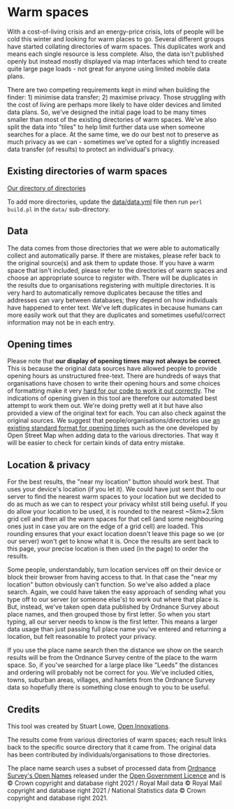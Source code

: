 # Warm spaces

With a cost-of-living crisis and an energy-price crisis, lots of people will be cold this winter and looking for warm places to go. Several different groups have started collating directories of warm spaces. This duplicates work and means each single resource is less complete. Also, the data isn't published openly but instead mostly displayed via map interfaces which tend to create quite large page loads - not great for anyone using limited mobile data plans.

There are two competing requirements kept in mind when building the finder: 1) minimise data transfer; 2) maximise privacy. Those struggling with the cost of living are perhaps more likely to have older devices and limited data plans. So, we've designed the initial page load to be many times smaller than most of the existing directories of warm spaces. We've also split the data into "tiles" to help limit further data use when someone searches for a place. At the same time, we do our best not to preserve as much privacy as we can - sometimes we've opted for a slightly increased data transfer (of results) to protect an individual's privacy.

## Existing directories of warm spaces

[Our directory of directories](https://open-innovations.github.io/warm-spaces/)

To add more directories, update the [data/data.yml](data/data.yml) file then run `perl build.pl` in the `data/` sub-directory.

## Data

The data comes from those directories that we were able to automatically collect and automatically parse. If there are mistakes, please refer back to the original source(s) and ask them to update those. If you have a warm space that isn't included, please refer to the directories of warm spaces and choose an appropriate source to register with. There will be duplicates in the results due to organisations registering with multiple directories. It is very hard to automatically remove duplicates because the titles and addresses can vary between databases; they depend on how individuals have happened to enter text. We've left duplicates in because humans can more easily work out that they are duplicates and sometimes useful/correct information may not be in each entry.

## Opening times

Please note that **our display of opening times may not always be correct**. This is because the original data sources have allowed people to provide opening hours as unstructured free-text. There are hundreds of ways that organisations have chosen to write their opening hours and some choices of formatting make it very [hard for our code to work it out correctly](https://github.com/open-innovations/warm-spaces/actions/runs/3637587054/jobs/6138765472#step:4:6). The indications of opening given in this tool are therefore our automated best attempt to work them out. We're doing pretty well at it but have also provided a view of the original text for each. You can also check against the original sources. We suggest that people/organisations/directories use [an existing standard format for opening times](https://wiki.openstreetmap.org/wiki/Key:opening_hours) such as the one developed by Open Street Map when adding data to the various directories. That way it will be easier to check for certain kinds of data entry mistake.
			
## Location & privacy

For the best results, the "near my location" button should work best. That uses your device's location (if you let it). We could have just sent that to our server to find the nearest warm spaces to your location but we decided to do as much as we can to respect your privacy whilst still being useful. If you do allow your location to be used, it is rounded to the nearest ~5km×2.5km grid cell and then all the warm spaces for that cell (and some neighbouring ones just in case you are on the edge of a grid cell) are loaded. This rounding ensures that your exact location doesn't leave this page so we (or our server) won't get to know what it is. Once the results are sent back to this page, your precise location is then used (in the page) to order the results.

Some people, understandably, turn location services off on their device or block their browser from having access to that. In that case the "near my location" button obviously can't function. So we've also added a place search. Again, we could have taken the easy approach of sending what you type off to our server (or someone else's) to work out where that place is. But, instead, we've taken open data published by Ordnance Survey about place names, and then grouped those by first letter. So when you start typing, all our server needs to know is the first letter. This means a larger data usage than just passing full place name you've entered and returning a location, but felt reasonable to protect your privacy.

If you use the place name search then the distance we show on the search results will be from the Ordnance Survey centre of the place to the warm space. So, if you've searched for a large place like "Leeds" the distances and ordering will probably not be correct for you. We've included cities, towns, suburban areas, villages, and hamlets from the Ordnance Survey data so hopefully there is something close enough to you to be useful.
			
## Credits

This tool was created by Stuart Lowe, [Open Innovations](https://open-innovations.org/).

The results come from various directories of warm spaces; each result links back to the specific source directory that it came from. The original data has been contributed by individuals/organisations to those directories.

The place name search uses a subset of processed data from [Ordnance Survey's Open Names](https://www.ordnancesurvey.co.uk/business-government/products/open-map-names) released under the [Open Government Licence](http://www.nationalarchives.gov.uk/doc/open-government-licence/version/3/) and is © Crown copyright and database right 2021 / Royal Mail data © Royal Mail copyright and database right 2021 / National Statistics data © Crown copyright and database right 2021.
